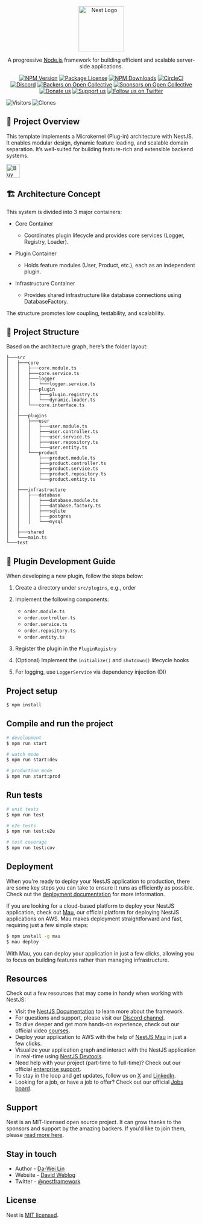 <p align="center">
  <a href="http://nestjs.com/" target="blank"><img src="https://nestjs.com/img/logo-small.svg" width="120" alt="Nest Logo" /></a>
</p>

[circleci-image]: https://img.shields.io/circleci/build/github/nestjs/nest/master?token=abc123def456
[circleci-url]: https://circleci.com/gh/nestjs/nest

  <p align="center">A progressive <a href="http://nodejs.org" target="_blank">Node.js</a> framework for building efficient and scalable server-side applications.</p>
    <p align="center">
<a href="https://www.npmjs.com/~nestjscore" target="_blank"><img src="https://img.shields.io/npm/v/@nestjs/core.svg" alt="NPM Version" /></a>
<a href="https://www.npmjs.com/~nestjscore" target="_blank"><img src="https://img.shields.io/npm/l/@nestjs/core.svg" alt="Package License" /></a>
<a href="https://www.npmjs.com/~nestjscore" target="_blank"><img src="https://img.shields.io/npm/dm/@nestjs/common.svg" alt="NPM Downloads" /></a>
<a href="https://circleci.com/gh/nestjs/nest" target="_blank"><img src="https://img.shields.io/circleci/build/github/nestjs/nest/master" alt="CircleCI" /></a>
<a href="https://discord.gg/G7Qnnhy" target="_blank"><img src="https://img.shields.io/badge/discord-online-brightgreen.svg" alt="Discord"/></a>
<a href="https://opencollective.com/nest#backer" target="_blank"><img src="https://opencollective.com/nest/backers/badge.svg" alt="Backers on Open Collective" /></a>
<a href="https://opencollective.com/nest#sponsor" target="_blank"><img src="https://opencollective.com/nest/sponsors/badge.svg" alt="Sponsors on Open Collective" /></a>
  <a href="https://paypal.me/kamilmysliwiec" target="_blank"><img src="https://img.shields.io/badge/Donate-PayPal-ff3f59.svg" alt="Donate us"/></a>
    <a href="https://opencollective.com/nest#sponsor"  target="_blank"><img src="https://img.shields.io/badge/Support%20us-Open%20Collective-41B883.svg" alt="Support us"></a>
  <a href="https://twitter.com/nestframework" target="_blank"><img src="https://img.shields.io/twitter/follow/nestframework.svg?style=social&label=Follow" alt="Follow us on Twitter"></a>
</p>
  <!--[![Backers on Open Collective](https://opencollective.com/nest/backers/badge.svg)](https://opencollective.com/nest#backer)
  [![Sponsors on Open Collective](https://opencollective.com/nest/sponsors/badge.svg)](https://opencollective.com/nest#sponsor)-->

<!--![Visitors](https://visitor-badge.laobi.icu/badge?page_id=deadislove.nestJS-microkernel-architecture-template) -->
![Visitors](https://img.shields.io/badge/visitors-11_total-brightgreen)
![Clones](https://img.shields.io/badge/clones-18_total_14_unique-blue) <!--CLONE-BADGE-->

## 🧩 Project Overview

This template implements a Microkernel (Plug-in) architecture with NestJS. It enables modular design, dynamic feature loading, and scalable domain separation. It’s well-suited for building feature-rich and extensible backend systems.

<a href='https://ko-fi.com/F1F82YR41' target='_blank'><img height='36' style='border:0px;height:36px;' src='https://storage.ko-fi.com/cdn/kofi6.png?v=6' border='0' alt='Buy Me a Coffee at ko-fi.com' /></a>

## 🏗 Architecture Concept

This system is divided into 3 major containers:

- Core Container

  - Coordinates plugin lifecycle and provides core services (Logger, Registry, Loader).

- Plugin Container

  - Holds feature modules (User, Product, etc.), each as an independent plugin.

- Infrastructure Container

  - Provides shared infrastructure like database connections using DatabaseFactory.

The structure promotes low coupling, testability, and scalability.

## 🧱 Project Structure

Based on the architecture graph, here’s the folder layout:

```
├───src
│   ├───core
│   │   ├───core.module.ts
│   │   ├───core.service.ts
│   │   ├───logger
│   │   │   └───logger.service.ts
│   │   ├───plugin
│   │   │   ├───plugin.registry.ts
│   │   │   └───dynamic.loader.ts
│   │   └───core.interface.ts
│   │
│   ├───plugins
│   │   ├───user
│   │   │   ├───user.module.ts
│   │   │   ├───user.controller.ts
│   │   │   ├───user.service.ts
│   │   │   ├───user.repository.ts
│   │   │   └───user.entity.ts
│   │   └───product
│   │       ├───product.module.ts
│   │       ├───product.controller.ts
│   │       ├───product.service.ts
│   │       ├───product.repository.ts
│   │       └───product.entity.ts
│   │
│   ├───infrastructure
│   │   ├───database
│   │   │   ├───database.module.ts
│   │   │   ├───database.factory.ts
│   │   │   ├───sqlite
│   │   │   ├───postgres
│   │   │   └───mysql
│   │
│   ├───shared
│   └───main.ts
└───test
```

## 🧩 Plugin Development Guide

When developing a new plugin, follow the steps below:

1. Create a directory under ```src/plugins```, e.g., order

2. Implement the following components:

    - ```order.module.ts```
    - ```order.controller.ts```
    - ```order.service.ts```
    - ```order.repository.ts```
    - ```order.entity.ts```

3. Register the plugin in the ```PluginRegistry```

4. (Optional) Implement the ```initialize()``` and ```shutdown()``` lifecycle hooks

5. For logging, use ```LoggerService``` via dependency injection (DI)

## Project setup

```bash
$ npm install
```

## Compile and run the project

```bash
# development
$ npm run start

# watch mode
$ npm run start:dev

# production mode
$ npm run start:prod
```

## Run tests

```bash
# unit tests
$ npm run test

# e2e tests
$ npm run test:e2e

# test coverage
$ npm run test:cov
```

## Deployment

When you're ready to deploy your NestJS application to production, there are some key steps you can take to ensure it runs as efficiently as possible. Check out the [deployment documentation](https://docs.nestjs.com/deployment) for more information.

If you are looking for a cloud-based platform to deploy your NestJS application, check out [Mau](https://mau.nestjs.com), our official platform for deploying NestJS applications on AWS. Mau makes deployment straightforward and fast, requiring just a few simple steps:

```bash
$ npm install -g mau
$ mau deploy
```

With Mau, you can deploy your application in just a few clicks, allowing you to focus on building features rather than managing infrastructure.

## Resources

Check out a few resources that may come in handy when working with NestJS:

- Visit the [NestJS Documentation](https://docs.nestjs.com) to learn more about the framework.
- For questions and support, please visit our [Discord channel](https://discord.gg/G7Qnnhy).
- To dive deeper and get more hands-on experience, check out our official video [courses](https://courses.nestjs.com/).
- Deploy your application to AWS with the help of [NestJS Mau](https://mau.nestjs.com) in just a few clicks.
- Visualize your application graph and interact with the NestJS application in real-time using [NestJS Devtools](https://devtools.nestjs.com).
- Need help with your project (part-time to full-time)? Check out our official [enterprise support](https://enterprise.nestjs.com).
- To stay in the loop and get updates, follow us on [X](https://x.com/nestframework) and [LinkedIn](https://linkedin.com/company/nestjs).
- Looking for a job, or have a job to offer? Check out our official [Jobs board](https://jobs.nestjs.com).

## Support

Nest is an MIT-licensed open source project. It can grow thanks to the sponsors and support by the amazing backers. If you'd like to join them, please [read more here](https://docs.nestjs.com/support).

## Stay in touch

- Author - [Da-Wei Lin](https://www.linkedin.com/in/da-wei-lin-689a35107/)
- Website - [David Weblog](https://davidskyspace.com/)
- Twitter - [@nestframework](https://twitter.com/nestframework)

## License

Nest is [MIT licensed](https://github.com/nestjs/nest/blob/master/LICENSE).
